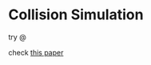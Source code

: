 # Collision Simulation
try @ ![]()

check [this paper](https://www.vobarian.com/collisions/2dcollisions2.pdf)

